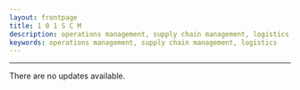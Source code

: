 ```yaml
---
layout: frontpage
title: 1 0 1 S C M
description: operations management, supply chain management, logistics
keywords: operations management, supply chain management, logistics
---
```



---



There are no updates available.
